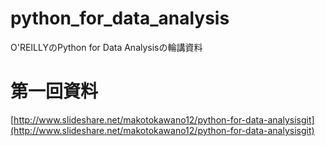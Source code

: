python_for_data_analysis
========================

O'REILLYのPython for Data Analysisの輪講資料

# 第一回資料
[http://www.slideshare.net/makotokawano12/python-for-data-analysisgit](http://www.slideshare.net/makotokawano12/python-for-data-analysisgit)
